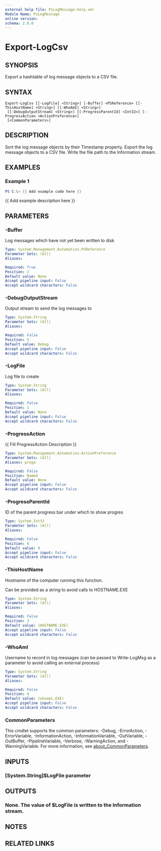 ```yaml
---
external help file: PsLogMessage-help.xml
Module Name: PsLogMessage
online version:
schema: 2.0.0
---
```


# Export-LogCsv

## SYNOPSIS
Export a hashtable of log message objects to a CSV file.

## SYNTAX

```
Export-LogCsv [[-LogFile] <String>] [-Buffer] <PSReference> [[-ThisHostName] <String>] [[-WhoAmI] <String>]
 [[-DebugOutputStream] <String>] [[-ProgressParentId] <Int32>] [-ProgressAction <ActionPreference>]
 [<CommonParameters>]
```

## DESCRIPTION
Sort the log message objects by their Timestamp property.
Export the log message objects to a CSV file.
Write the file path to the Information stream.

## EXAMPLES

### Example 1
```powershell
PS C:\> {{ Add example code here }}
```

{{ Add example description here }}

## PARAMETERS

### -Buffer
Log messages which have not yet been written to disk

```yaml
Type: System.Management.Automation.PSReference
Parameter Sets: (All)
Aliases:

Required: True
Position: 2
Default value: None
Accept pipeline input: False
Accept wildcard characters: False
```

### -DebugOutputStream
Output stream to send the log messages to

```yaml
Type: System.String
Parameter Sets: (All)
Aliases:

Required: False
Position: 5
Default value: Debug
Accept pipeline input: False
Accept wildcard characters: False
```

### -LogFile
Log file to create

```yaml
Type: System.String
Parameter Sets: (All)
Aliases:

Required: False
Position: 1
Default value: None
Accept pipeline input: False
Accept wildcard characters: False
```

### -ProgressAction
{{ Fill ProgressAction Description }}

```yaml
Type: System.Management.Automation.ActionPreference
Parameter Sets: (All)
Aliases: proga

Required: False
Position: Named
Default value: None
Accept pipeline input: False
Accept wildcard characters: False
```

### -ProgressParentId
ID of the parent progress bar under which to show progres

```yaml
Type: System.Int32
Parameter Sets: (All)
Aliases:

Required: False
Position: 6
Default value: 0
Accept pipeline input: False
Accept wildcard characters: False
```

### -ThisHostName
Hostname of the computer running this function.

Can be provided as a string to avoid calls to HOSTNAME.EXE

```yaml
Type: System.String
Parameter Sets: (All)
Aliases:

Required: False
Position: 3
Default value: (HOSTNAME.EXE)
Accept pipeline input: False
Accept wildcard characters: False
```

### -WhoAmI
Username to record in log messages (can be passed to Write-LogMsg as a parameter to avoid calling an external process)

```yaml
Type: System.String
Parameter Sets: (All)
Aliases:

Required: False
Position: 4
Default value: (whoami.EXE)
Accept pipeline input: False
Accept wildcard characters: False
```

### CommonParameters
This cmdlet supports the common parameters: -Debug, -ErrorAction, -ErrorVariable, -InformationAction, -InformationVariable, -OutVariable, -OutBuffer, -PipelineVariable, -Verbose, -WarningAction, and -WarningVariable. For more information, see [about_CommonParameters](http://go.microsoft.com/fwlink/?LinkID=113216).

## INPUTS

### [System.String]$LogFile parameter
## OUTPUTS

### None.  The value of $LogFile is written to the Information stream.
## NOTES

## RELATED LINKS
